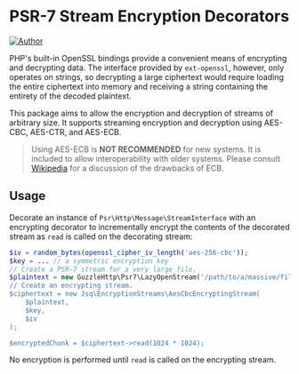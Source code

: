 # PSR-7 Stream Encryption Decorators

[![Author](http://img.shields.io/badge/author-@jreskew-blue.svg?style=flat-square)](https://twitter.com/jreskew)

PHP's built-in OpenSSL bindings provide a convenient means of encrypting and
decrypting data. The interface provided by `ext-openssl`, however, only operates
on strings, so decrypting a large ciphertext would require loading the entire
ciphertext into memory and receiving a string containing the entirety of the
decoded plaintext.

This package aims to allow the encryption and decryption of streams of arbitrary
size. It supports streaming encryption and decryption using AES-CBC, AES-CTR,
and AES-ECB.

> Using AES-ECB is **NOT RECOMMENDED** for new systems. It is included to allow
interoperability with older systems. Please consult [Wikipedia](https://en.wikipedia.org/wiki/Block_cipher_mode_of_operation#Electronic_Codebook_.28ECB.29)
for a discussion of the drawbacks of ECB.

## Usage

Decorate an instance of `Psr\Http\Message\StreamInterface` with an encrypting
decorator to incrementally encrypt the contents of the decorated stream as 
`read` is called on the decorating stream:

```php
$iv = random_bytes(openssl_cipher_iv_length('aes-256-cbc'));
$key = ... // a symmetric encryption key 
// Create a PSR-7 stream for a very large file.
$plaintext = new GuzzleHttp\Psr7\LazyOpenStream('/path/to/a/massive/file', 'r+);
// Create an encrypting stream.
$ciphertext = new Jsq\EncryptionStreams\AesCbcEncryptingStream(
    $plaintext,
    $key,
    $iv
);

$encryptedChunk = $ciphertext->read(1024 * 1024);
```

No encryption is performed until `read` is called on the encrypting stream.
